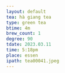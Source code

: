 ```yaml
---
layout: default
tea: hà giang tea
type: green tea
btime: 4m
brew_count: 1
degree: 90
tdate: 2023.03.11
time: 5:18pm
place: essen
ipath: tea00041.jpeg
---
```

